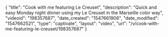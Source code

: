 {
    "title": "Cook with me featuring Le Creuset",
    "description": "Quick and easy Monday night dinner using my Le Creuset in the Marseille color way",
    "videoid": "198357687",
    "date_created": "1547661906",
    "date_modified": "1547662521",
    "type": "captivate",
    "layout": "video",
    "url": "\/v\/cook-with-me-featuring-le-creuset\/198357687"
}